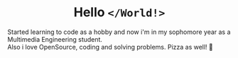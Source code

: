 <h1 align="center"> Hello <code>&lt;/World!&gt;</code> </h1>
Started learning to code as a hobby and now i'm in my sophomore year as a Multimedia Engineering student.
<br>
Also i love OpenSource, coding and solving problems. Pizza as well! 🍕
<!--
**Jeanpi117/Jeanpi117** is a ✨ _special_ ✨ repository because its `README.md` (this file) appears on your GitHub profile.

Here are some ideas to get you started:

- 🔭 I’m currently working on ...
- 🌱 I’m currently learning ...
- 👯 I’m looking to collaborate on ...
- 🤔 I’m looking for help with ...
- 💬 Ask me about ...
- 📫 How to reach me: ...
- 😄 Pronouns: ...
- ⚡ Fun fact: ...
-->
